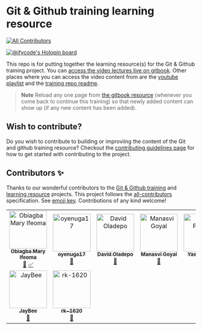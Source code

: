 # Git & Github training learning resource
<!-- ALL-CONTRIBUTORS-BADGE:START - Do not remove or modify this section -->
[![All Contributors](https://img.shields.io/badge/all_contributors-8-orange.svg?style=flat-square)](#contributors-)
<!-- ALL-CONTRIBUTORS-BADGE:END -->

[![@ifycode's Holopin board](https://holopin.io/api/user/board?user=ifycode)](https://holopin.io/@ifycode)

This repo is for putting together the learning resource(s) for the Git & Github training project. You can [access the video lectures live on gitbook](https://obiagba-mary.gitbook.io/git-and-github-training-exercises). Other places where you can access the video content from are the [youtube playlist](https://youtube.com/playlist?list=PLMDhbo3xlD1ESa1_9WN4yG7bGDDksEQx7) and the [training repo readme](https://github.com/Ifycode/git-github-training).

> **Note** 
> Reload any one page from [the gitbook resource](https://obiagba-mary.gitbook.io/git-and-github-training) (whenever you come back to continue this training) so that newly added content can show up (if any new content has been added).

## Wish to contribute?
Do you wish to contribute to building or improviing the content of the Git and github training resource? Checkout the [contributing guidelines page](https://obiagba-mary.gitbook.io/git-and-github-training/contributors-guide/contributing-guidelines) for how to get started with contributing to the project.

## Contributors ✨

Thanks to our wonderful contributors to the [Git & Github training](https://github.com/Ifycode/git-github-training) and [learning resource](https://github.com/Ifycode/git-github-training-resource) projects. This project follows the [all-contributors](https://github.com/all-contributors/all-contributors) specification. See [emoji key](https://allcontributors.org/docs/en/emoji-key). Contributions of any kind welcome!

<!-- ALL-CONTRIBUTORS-LIST:START - Do not remove or modify this section -->
<!-- prettier-ignore-start -->
<!-- markdownlint-disable -->
<table>
  <tbody>
    <tr>
      <td align="center"><a href="https://github.com/Ifycode"><img src="https://avatars.githubusercontent.com/u/45185388?v=4?s=100" width="100px;" alt="Obiagba Mary Ifeoma"/><br /><sub><b>Obiagba Mary Ifeoma</b></sub></a><br /><a href="https://github.com/Ifycode/git-github-training-resource/commits?author=Ifycode" title="Documentation">📖</a> <a href="#tutorial-Ifycode" title="Tutorials">✅</a></td>
      <td align="center"><a href="https://github.com/oyenuga17"><img src="https://avatars.githubusercontent.com/u/64274826?v=4?s=100" width="100px;" alt="oyenuga17"/><br /><sub><b>oyenuga17</b></sub></a><br /><a href="https://github.com/Ifycode/git-github-training-resource/commits?author=oyenuga17" title="Documentation">📖</a></td>
      <td align="center"><a href="https://github.com/Dkingofcode"><img src="https://avatars.githubusercontent.com/u/91491738?v=4?s=100" width="100px;" alt="David Oladepo"/><br /><sub><b>David Oladepo</b></sub></a><br /><a href="https://github.com/Ifycode/git-github-training-resource/commits?author=Dkingofcode" title="Documentation">📖</a></td>
      <td align="center"><a href="https://github.com/ManasviGoyal"><img src="https://avatars.githubusercontent.com/u/55101825?v=4?s=100" width="100px;" alt="Manasvi Goyal"/><br /><sub><b>Manasvi Goyal</b></sub></a><br /><a href="https://github.com/Ifycode/git-github-training-resource/commits?author=ManasviGoyal" title="Documentation">📖</a></td>
      <td align="center"><a href="http://linktr.ee/yashpimple"><img src="https://avatars.githubusercontent.com/u/97302447?v=4?s=100" width="100px;" alt="Yash Pimple"/><br /><sub><b>Yash Pimple</b></sub></a><br /><a href="https://github.com/Ifycode/git-github-training-resource/commits?author=YashPimple" title="Documentation">📖</a></td>
      <td align="center"><a href="https://allcontributors.org"><img src="https://avatars.githubusercontent.com/u/46410174?v=4?s=100" width="100px;" alt="All Contributors"/><br /><sub><b>All Contributors</b></sub></a><br /><a href="https://github.com/Ifycode/git-github-training-resource/commits?author=all-contributors" title="Documentation">📖</a></td>
    </tr>
    <tr>
      <td align="center"><a href="https://github.com/JaisonBinns"><img src="https://avatars.githubusercontent.com/u/44371995?v=4?s=100" width="100px;" alt="JayBee"/><br /><sub><b>JayBee</b></sub></a><br /><a href="https://github.com/Ifycode/git-github-training-resource/commits?author=JaisonBinns" title="Documentation">📖</a></td>
      <td align="center"><a href="https://github.com/rk-1620"><img src="https://avatars.githubusercontent.com/u/109271418?v=4?s=100" width="100px;" alt="rk-1620"/><br /><sub><b>rk-1620</b></sub></a><br /><a href="https://github.com/Ifycode/git-github-training-resource/commits?author=rk-1620" title="Documentation">📖</a></td>
    </tr>
  </tbody>
</table>

<!-- markdownlint-restore -->
<!-- prettier-ignore-end -->

<!-- ALL-CONTRIBUTORS-LIST:END -->

